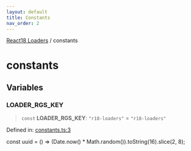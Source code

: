 ```yaml
---
layout: default
title: Constants
nav_order: 2
---
```

[React18 Loaders](index.md) / constants

# constants

## Variables

### LOADER_RGS_KEY

> `const` **LOADER_RGS_KEY**: `"r18-loaders"` = `"r18-loaders"`

Defined in: [constants.ts:3](https://github.com/react18-tools/turborepo-template/blob/683b4ec36696d89670e076d81eed672b315d9d38/lib/src/constants.ts#L3)

const uuid = () =\> (Date.now() \* Math.random()).toString(16).slice(2, 8);
